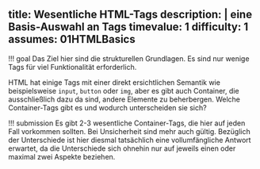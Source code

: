 title: Wesentliche HTML-Tags
description: |
  eine Basis-Auswahl an Tags
timevalue: 1
difficulty: 1
assumes: 01HTMLBasics
---
!!! goal
    Das Ziel hier sind die strukturellen Grundlagen. Es sind nur wenige Tags für viel
    Funktionalität erforderlich.
    
HTML hat einige Tags mit einer direkt ersichtlichen Semantik wie beispielsweise `input`,
`button` oder `img`, aber es gibt auch Container, die ausschließlich dazu da sind, andere
Elemente zu beherbergen. Welche Container-Tags gibt es und wodurch unterscheiden sie sich?

!!! submission
    Es gibt 2-3 wesentliche Container-Tags, die hier auf jeden Fall vorkommen sollten.
    Bei Unsicherheit sind mehr auch gültig. Bezüglich der Unterschiede ist hier diesmal
    tatsächlich eine vollumfängliche Antwort erwartet, da die Unterschiede sich ohnehin nur
    auf jeweils einen oder maximal zwei Aspekte beziehen.
